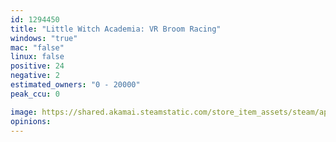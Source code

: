```yaml
---
id: 1294450
title: "Little Witch Academia: VR Broom Racing"
windows: "true"
mac: "false"
linux: false
positive: 24
negative: 2
estimated_owners: "0 - 20000"
peak_ccu: 0

image: https://shared.akamai.steamstatic.com/store_item_assets/steam/apps/1294450/header.jpg?t=1642633529
opinions:
---
```


